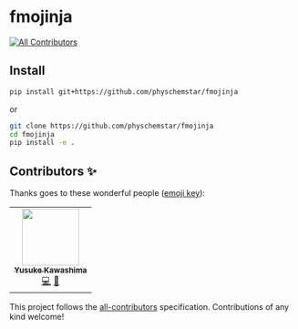 # fmojinja
<!-- ALL-CONTRIBUTORS-BADGE:START - Do not remove or modify this section -->
[![All Contributors](https://img.shields.io/badge/all_contributors-1-orange.svg?style=flat-square)](#contributors-)
<!-- ALL-CONTRIBUTORS-BADGE:END -->

## Install

```bash
pip install git+https://github.com/physchemstar/fmojinja
```

or

```bash
git clone https://github.com/physchemstar/fmojinja
cd fmojinja
pip install -e .
```


## Contributors ✨

Thanks goes to these wonderful people ([emoji key](https://allcontributors.org/docs/en/emoji-key)):

<!-- ALL-CONTRIBUTORS-LIST:START - Do not remove or modify this section -->
<!-- prettier-ignore-start -->
<!-- markdownlint-disable -->
<table>
  <tr>
    <td align="center"><a href="https://github.com/kyusque"><img src="https://avatars.githubusercontent.com/u/24940851?v=4?s=100" width="100px;" alt=""/><br /><sub><b>Yusuke Kawashima</b></sub></a><br /><a href="https://github.com/kyusque/fmojinja/commits?author=kyusque" title="Code">💻</a> <a href="https://github.com/kyusque/fmojinja/commits?author=kyusque" title="Documentation">📖</a></td>
  </tr>
</table>

<!-- markdownlint-restore -->
<!-- prettier-ignore-end -->

<!-- ALL-CONTRIBUTORS-LIST:END -->

This project follows the [all-contributors](https://github.com/all-contributors/all-contributors) specification. Contributions of any kind welcome!